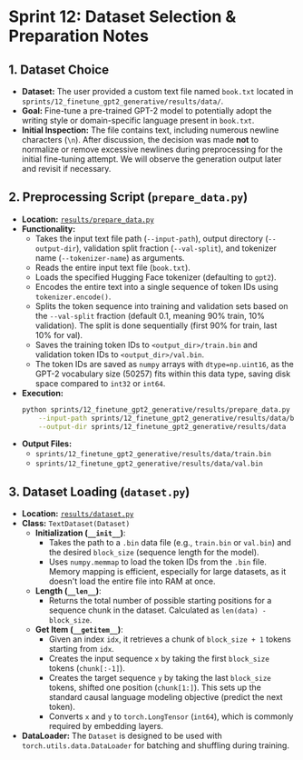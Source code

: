 # Sprint 12: Dataset Selection & Preparation Notes

## 1. Dataset Choice

- **Dataset:** The user provided a custom text file named `book.txt` located in `sprints/12_finetune_gpt2_generative/results/data/`.
- **Goal:** Fine-tune a pre-trained GPT-2 model to potentially adopt the writing style or domain-specific language present in `book.txt`.
- **Initial Inspection:** The file contains text, including numerous newline characters (`\n`). After discussion, the decision was made **not** to normalize or remove excessive newlines during preprocessing for the initial fine-tuning attempt. We will observe the generation output later and revisit if necessary.

## 2. Preprocessing Script (`prepare_data.py`)

- **Location:** [`results/prepare_data.py`](../results/prepare_data.py)
- **Functionality:**
  - Takes the input text file path (`--input-path`), output directory (`--output-dir`), validation split fraction (`--val-split`), and tokenizer name (`--tokenizer-name`) as arguments.
  - Reads the entire input text file (`book.txt`).
  - Loads the specified Hugging Face tokenizer (defaulting to `gpt2`).
  - Encodes the entire text into a single sequence of token IDs using `tokenizer.encode()`.
  - Splits the token sequence into training and validation sets based on the `--val-split` fraction (default 0.1, meaning 90% train, 10% validation). The split is done sequentially (first 90% for train, last 10% for val).
  - Saves the training token IDs to `<output_dir>/train.bin` and validation token IDs to `<output_dir>/val.bin`.
  - The token IDs are saved as `numpy` arrays with `dtype=np.uint16`, as the GPT-2 vocabulary size (50257) fits within this data type, saving disk space compared to `int32` or `int64`.
- **Execution:**
  ```bash
  python sprints/12_finetune_gpt2_generative/results/prepare_data.py \
      --input-path sprints/12_finetune_gpt2_generative/results/data/book.txt \
      --output-dir sprints/12_finetune_gpt2_generative/results/data
  ```
- **Output Files:**
  - `sprints/12_finetune_gpt2_generative/results/data/train.bin`
  - `sprints/12_finetune_gpt2_generative/results/data/val.bin`

## 3. Dataset Loading (`dataset.py`)

- **Location:** [`results/dataset.py`](../results/dataset.py)
- **Class:** `TextDataset(Dataset)`
  - **Initialization (`__init__`)**:
    - Takes the path to a `.bin` data file (e.g., `train.bin` or `val.bin`) and the desired `block_size` (sequence length for the model).
    - Uses `numpy.memmap` to load the token IDs from the `.bin` file. Memory mapping is efficient, especially for large datasets, as it doesn't load the entire file into RAM at once.
  - **Length (`__len__`)**:
    - Returns the total number of possible starting positions for a sequence chunk in the dataset. Calculated as `len(data) - block_size`.
  - **Get Item (`__getitem__`)**:
    - Given an index `idx`, it retrieves a chunk of `block_size + 1` tokens starting from `idx`.
    - Creates the input sequence `x` by taking the first `block_size` tokens (`chunk[:-1]`).
    - Creates the target sequence `y` by taking the last `block_size` tokens, shifted one position (`chunk[1:]`). This sets up the standard causal language modeling objective (predict the next token).
    - Converts `x` and `y` to `torch.LongTensor` (`int64`), which is commonly required by embedding layers.
- **DataLoader:** The `Dataset` is designed to be used with `torch.utils.data.DataLoader` for batching and shuffling during training.
